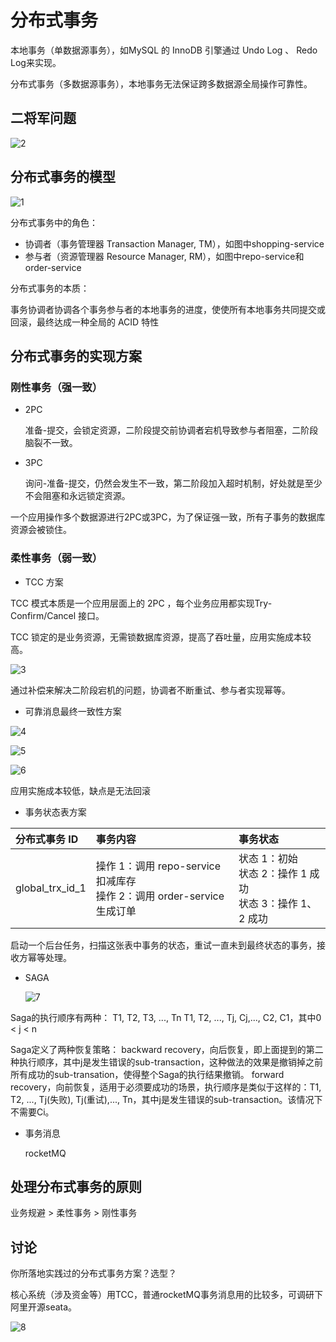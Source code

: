 # 分布式事务

本地事务（单数据源事务），如MySQL 的 InnoDB 引擎通过 Undo Log 、 Redo Log来实现。

分布式事务（多数据源事务），本地事务无法保证跨多数据源全局操作可靠性。

## 二将军问题

![2](https://cdn.jsdelivr.net/gh/li-yuyu/notes/img/2.jpg)

## 分布式事务的模型

![1](https://cdn.jsdelivr.net/gh/li-yuyu/notes/img/1.png)

分布式事务中的角色：

- 协调者（事务管理器 Transaction Manager, TM），如图中shopping-service
- 参与者（资源管理器 Resource Manager, RM），如图中repo-service和order-service

分布式事务的本质：

事务协调者协调各个事务参与者的本地事务的进度，使使所有本地事务共同提交或回滚，最终达成一种全局的 ACID 特性

## 分布式事务的实现方案

### 刚性事务（强一致）

- 2PC 

  准备-提交，会锁定资源，二阶段提交前协调者宕机导致参与者阻塞，二阶段脑裂不一致。

- 3PC 

  询问-准备-提交，仍然会发生不一致，第二阶段加入超时机制，好处就是至少不会阻塞和永远锁定资源。

一个应用操作多个数据源进行2PC或3PC，为了保证强一致，所有子事务的数据库资源会被锁住。

### 柔性事务（弱一致）

- TCC 方案

TCC 模式本质是一个应用层面上的 2PC ，每个业务应用都实现Try-Confirm/Cancel 接口。

TCC 锁定的是业务资源，无需锁数据库资源，提高了吞吐量，应用实施成本较高。

![3](https://cdn.jsdelivr.net/gh/li-yuyu/notes/img/3.png)

通过补偿来解决二阶段宕机的问题，协调者不断重试、参与者实现幂等。

- 可靠消息最终一致性方案

![4](https://cdn.jsdelivr.net/gh/li-yuyu/notes/img/4.jpg)

![5](https://cdn.jsdelivr.net/gh/li-yuyu/notes/img/5.jpg)

![6](https://cdn.jsdelivr.net/gh/li-yuyu/notes/img/6.jpg)

应用实施成本较低，缺点是无法回滚

- 事务状态表方案

| 分布式事务 ID   | 事务内容                                                     | 事务状态                                                     |
| :-------------- | :----------------------------------------------------------- | :----------------------------------------------------------- |
| global_trx_id_1 | 操作 1：调用 repo-service 扣减库存 <br />操作 2：调用 order-service 生成订单 | 状态 1：初始 <br />状态 2：操作 1 成功 <br />状态 3：操作 1、2 成功 |

启动一个后台任务，扫描这张表中事务的状态，重试一直未到最终状态的事务，接收方幂等处理。

- SAGA

  ![7](https://cdn.jsdelivr.net/gh/li-yuyu/notes/img/7.png)

Saga的执行顺序有两种：
T1, T2, T3, ..., Tn
T1, T2, ..., Tj, Cj,..., C2, C1，其中0 < j < n

Saga定义了两种恢复策略：
backward recovery，向后恢复，即上面提到的第二种执行顺序，其中j是发生错误的sub-transaction，这种做法的效果是撤销掉之前所有成功的sub-transation，使得整个Saga的执行结果撤销。
forward recovery，向前恢复，适用于必须要成功的场景，执行顺序是类似于这样的：T1, T2, ..., Tj(失败), Tj(重试),..., Tn，其中j是发生错误的sub-transaction。该情况下不需要Ci。

- 事务消息

  rocketMQ

  

## 处理分布式事务的原则

业务规避 > 柔性事务 > 刚性事务



## 讨论

你所落地实践过的分布式事务方案？选型？

核心系统（涉及资金等）用TCC，普通rocketMQ事务消息用的比较多，可调研下阿里开源seata。

![8](https://cdn.jsdelivr.net/gh/li-yuyu/notes/img/8.png)